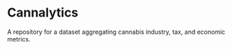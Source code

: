 # Cannalytics
A repository for a dataset aggregating cannabis industry, tax, and economic metrics. 
